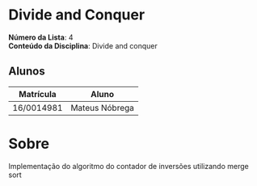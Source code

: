 # Divide and Conquer

**Número da Lista**: 4<br>
**Conteúdo da Disciplina**: Divide and conquer<br>

## Alunos
|Matrícula | Aluno |
| -- | -- |
| 16/0014981  |  Mateus Nóbrega |

# Sobre

Implementação do algoritmo do contador de inversões utilizando merge sort
